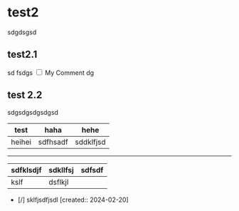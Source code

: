 # test2

sdgdsgsd

## test2.1

sd<label class="ob-comment" title="haha" style=""> fsdgs <input type="checkbox"> <span style=""> My Comment </span></label>dg

## test 2.2

sdgsdgsdgsdgsd

| test   | haha     | hehe      |
| ------ | -------- | --------- |
| heihei | sdfhsadf | sddklfjsd |

---

| sdfklsdjf | sdkllfsj | sdfsdf |
| ---- | ---- | ---- |
| kslf | dsflkjl |  |

- [/] sklfjsdfjsdl  [created:: 2024-02-20]